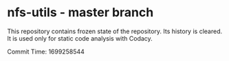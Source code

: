 # nfs-utils - master branch

This repository contains frozen state of the repository.
Its history is cleared. It is used only for static code
analysis with Codacy.

Commit Time: 1699258544